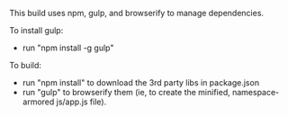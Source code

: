 This build uses npm, gulp, and browserify to manage dependencies.

To install gulp:
- run "npm install -g gulp"

To build:
- run "npm install" to download the 3rd party libs in package.json
- run "gulp" to browserify them (ie, to create the minified, namespace-armored js/app.js file).

